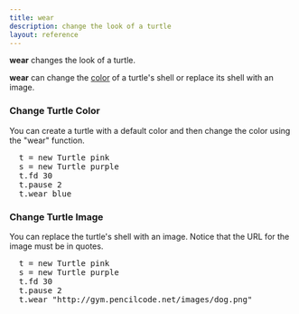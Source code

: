 ```yaml
---
title: wear
description: change the look of a turtle
layout: reference
---
```


**wear** changes the look of a turtle.

**wear** can change the [color](colors.html) of a turtle's shell or replace its shell with an image. 

### Change Turtle Color
You can create a turtle with a default color and then change the color using the "wear" function. 

<pre class="jumbo">
  t = new Turtle <span data-dfnup="optional color">pink</span>
  s = new Turtle purple
  t.fd 30
  t.pause 2
  t.<span data-dfn="command after a dot">wear blue
</pre>

<script type="demo">
sally = null
setup ->
  remove sally
demo ->
  t = new Turtle pink
  s = new Turtle purple
  t.fd 30
  t.pause 2
  t.wear blue
</script>

### Change Turtle Image
You can replace the turtle's shell with an image. Notice that the URL for the image must be in quotes. 

<pre class="examp">
  t = new Turtle <span data-dfnup="optional color">pink</span>
  s = new Turtle purple
  t.fd 30
  t.pause 2
  t.<span data-dfn="command after a dot">wear "http://gym.pencilcode.net/images/dog.png"
</pre>

<script type="demo" height=300>
t = s = null
setup ->
  remove t, s
demo ->
  s = new Turtle pink
  t = new Turtle purple
  t.fd 30
  t.pause 2
  t.wear "http://gym.pencilcode.net/images/dog.png"
</script>

<!-- you can also use fade, mirror, etc. to change the look of the turtle -->
